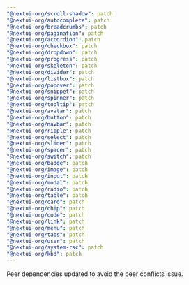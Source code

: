 ```yaml
---
"@nextui-org/scroll-shadow": patch
"@nextui-org/autocomplete": patch
"@nextui-org/breadcrumbs": patch
"@nextui-org/pagination": patch
"@nextui-org/accordion": patch
"@nextui-org/checkbox": patch
"@nextui-org/dropdown": patch
"@nextui-org/progress": patch
"@nextui-org/skeleton": patch
"@nextui-org/divider": patch
"@nextui-org/listbox": patch
"@nextui-org/popover": patch
"@nextui-org/snippet": patch
"@nextui-org/spinner": patch
"@nextui-org/tooltip": patch
"@nextui-org/avatar": patch
"@nextui-org/button": patch
"@nextui-org/navbar": patch
"@nextui-org/ripple": patch
"@nextui-org/select": patch
"@nextui-org/slider": patch
"@nextui-org/spacer": patch
"@nextui-org/switch": patch
"@nextui-org/badge": patch
"@nextui-org/image": patch
"@nextui-org/input": patch
"@nextui-org/modal": patch
"@nextui-org/radio": patch
"@nextui-org/table": patch
"@nextui-org/card": patch
"@nextui-org/chip": patch
"@nextui-org/code": patch
"@nextui-org/link": patch
"@nextui-org/menu": patch
"@nextui-org/tabs": patch
"@nextui-org/user": patch
"@nextui-org/system-rsc": patch
"@nextui-org/kbd": patch
---
```


Peer dependencies updated to avoid the peer conflicts issue.
